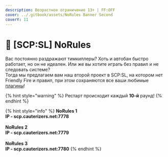 ```yaml
---
description: Возрастное ограничение 13+ | FF:OFF
cover: ../.gitbook/assets/NoRules Banner Second
coverY: 11
---
```


# 🎉 \[SCP:SL] NoRules

Вас постоянно раздражают тимкиллеры? Хоть и автобан быстро работает, но он не идеален. Или же вы хотите играть без правил и не следовать системе?\
Тогда мы предлагаем вам наш второй проект в SCP:SL, на котором нет Friendly Fire и правил, при этом сохраняются все ваши любимые [плагины](broken-reference)!

{% hint style="warning" %}
Рестарт происходит каждый **10-й** раунд!
{% endhint %}

{% hint style="info" %}
**NoRules 1**\
**IP - scp.cauterizers.net:7778**\
\
**NoRules 2**\
**IP - scp.cauterizers.net:7779**\
\
**NoRules 3**\
**IP - scp.cauterizers.net:7780**
{% endhint %}
